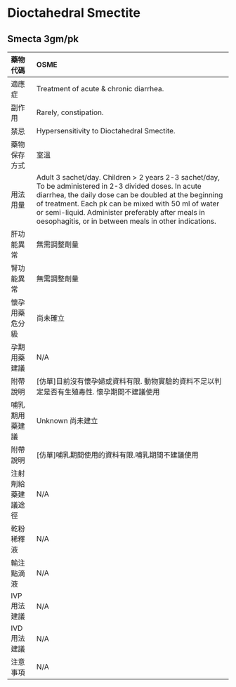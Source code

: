 # Dioctahedral Smectite

## Smecta 3gm/pk

| 藥物代碼 | OSME |
| :--- | :--- |
| 適應症 | Treatment of acute & chronic diarrhea. |
| 副作用 | Rarely, constipation. |
| 禁忌 | Hypersensitivity to Dioctahedral Smectite. |
| 藥物保存方式 | 室溫 |
| 用法用量 | Adult 3 sachet/day. Children &gt; 2 years 2-3 sachet/day, To be administered in 2-3 divided doses. In acute diarrhea, the daily dose can be doubled at the beginning of treatment. Each pk can be mixed with 50 ml of water or semi-liquid. Administer preferably after meals in oesophagitis, or in between meals in other indications. |
| 肝功能異常 | 無需調整劑量 |
| 腎功能異常 | 無需調整劑量 |
| 懷孕用藥危分級 | 尚未確立 |
| 孕期用藥建議 | N/A |
| 附帶說明 | \[仿單\]目前沒有懷孕婦或資料有限. 動物實驗的資料不足以判定是否有生殖毒性. 懷孕期間不建議使用 |
| 哺乳期用藥建議 | Unknown 尚未建立 |
| 附帶說明 | \[仿單\]哺乳期間使用的資料有限.哺乳期間不建議使用 |
| 注射劑給藥建議途徑 | N/A |
| 乾粉稀釋液 | N/A |
| 輸注點滴液 | N/A |
| IVP 用法建議 | N/A |
| IVD 用法建議 | N/A |
| 注意事項 | N/A |

